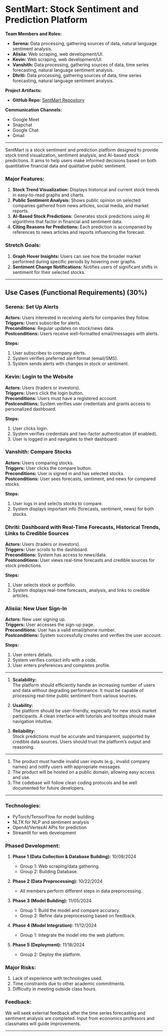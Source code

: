 # SentMart: Stock Sentiment and Prediction Platform

**Team Members and Roles:**
- **Serena:** Data processing, gathering sources of data, natural language sentiment analysis.
- **Alisiia:** Web scraping, web development/UI.
- **Kevin:** Web scraping, web development/UI.
- **Vanshith:** Data processing, gathering sources of data, time series forecasting, natural language sentiment analysis.
- **Dhriti:** Data processing, gathering sources of data, time series forecasting, natural language sentiment analysis.

**Project Artifacts:**
- **GitHub Repo:** [SentMart Repository](https://github.com/vanshiith/SentMart)

**Communication Channels:**
- Google Meet
- Snapchat
- Google Chat
- Gmail

---

SentMart is a stock sentiment and prediction platform designed to provide stock trend visualization, sentiment analysis, and AI-based stock predictions. It aims to help users make informed decisions based on both quantitative financial data and qualitative public sentiment.

### Major Features:
1. **Stock Trend Visualization:**
   Displays historical and current stock trends in easy-to-read graphs and charts.
2. **Public Sentiment Analysis:**
   Shows public opinion on selected companies gathered from news articles, social media, and market reports.
3. **AI-Based Stock Predictions:**
   Generates stock predictions using AI algorithms that factor in financial and sentiment data.
4. **Citing Reasons for Predictions:**
   Each prediction is accompanied by references to news articles and reports influencing the forecast.

### Stretch Goals:
1. **Graph Hover Insights:**
   Users can see how the broader market performed during specific periods by hovering over graphs.
2. **Sentiment Change Notifications:**
   Notifies users of significant shifts in sentiment for their selected stocks.

---

## Use Cases (Functional Requirements) (30%)

### Serena: Set Up Alerts
**Actors:** Users interested in receiving alerts for companies they follow.  
**Triggers:** Users subscribe for alerts.  
**Preconditions:** Regular updates on stock/news data.  
**Postconditions:** Users receive well-formatted email/messages with alerts.

**Steps:**
1. User subscribes to company alerts.
2. System verifies preferred alert format (email/SMS).
3. System sends alerts with changes in stock or sentiment.

### Kevin: Login to the Website
**Actors:** Users (traders or investors).  
**Triggers:** Users click the login button.  
**Preconditions:** Users must have a registered account.  
**Postconditions:** System verifies user credentials and grants access to personalized dashboard.

**Steps:**
1. User clicks login.
2. System verifies credentials and two-factor authentication (if enabled).
3. User is logged in and navigates to their dashboard.

### Vanshith: Compare Stocks
**Actors:** Users comparing stocks.  
**Triggers:** User clicks the compare button.  
**Preconditions:** User is signed in and has selected stocks.  
**Postconditions:** User sees forecasts, sentiment, and news for compared stocks.

**Steps:**
1. User logs in and selects stocks to compare.
2. System displays important info (forecasts, sentiment, news) for both stocks.

### Dhriti: Dashboard with Real-Time Forecasts, Historical Trends, Links to Credible Sources
**Actors:** Users (traders or investors).  
**Triggers:** User scrolls to the dashboard.  
**Preconditions:** System has access to news/data.  
**Postconditions:** User views real-time forecasts and credible sources for stock predictions.

**Steps:**
1. User selects stock or portfolio.
2. System displays real-time forecasts, analysis, and links to credible articles.

### Alisiia: New User Sign-In
**Actors:** New user signing up.  
**Triggers:** User accesses the sign-up page.  
**Preconditions:** User has a valid email/phone number.  
**Postconditions:** System successfully creates and verifies the user account.

**Steps:**
1. User enters details.
2. System verifies contact info with a code.
3. User enters preferences and completes profile.

---


1. **Scalability:**  
   The platform should efficiently handle an increasing number of users and data without degrading performance. It must be capable of processing real-time public sentiment from various sources.

2. **Usability:**  
   The platform should be user-friendly, especially for new stock market participants. A clean interface with tutorials and tooltips should make navigation intuitive.

3. **Reliability:**  
   Stock predictions must be accurate and transparent, supported by credible data sources. Users should trust the platform’s output and reasoning.

---


1. The product must handle invalid user inputs (e.g., invalid company names) and notify users with appropriate messages.
2. The product will be hosted on a public domain, allowing easy access and use.
3. The codebase will follow clean coding protocols and be well documented for future developers.

---

### Technologies:
- PyTorch/TensorFlow for model building
- NLTK for NLP and sentiment analysis
- OpenAI/VertexAI APIs for prediction
- Streamlit for web development

### Phased Development:
1. **Phase 1 (Data Collection & Database Building):** 10/08/2024
   - Group 1: Web scraping/data gathering.
   - Group 2: Building Database.
   
2. **Phase 2 (Data Preprocessing):** 10/22/2024
   - All members perform different steps in data preprocessing.

3. **Phase 3 (Model Building):** 11/05/2024
   - Group 1: Build the model and compare accuracy.
   - Group 2: Refine data preprocessing based on feedback.

4. **Phase 4 (Model Integration):** 11/12/2024
   - Group 1: Integrate the model into the web platform.

5. **Phase 5 (Deployment):** 11/18/2024
   - Group 2: Deploy the platform.

### Major Risks:
1. Lack of experience with technologies used.
2. Time constraints due to other academic commitments.
3. Difficulty in meeting outside class hours.

### Feedback:
We will seek external feedback after the time series forecasting and sentiment analysis are completed. Input from economics professors and classmates will guide improvements.

---

